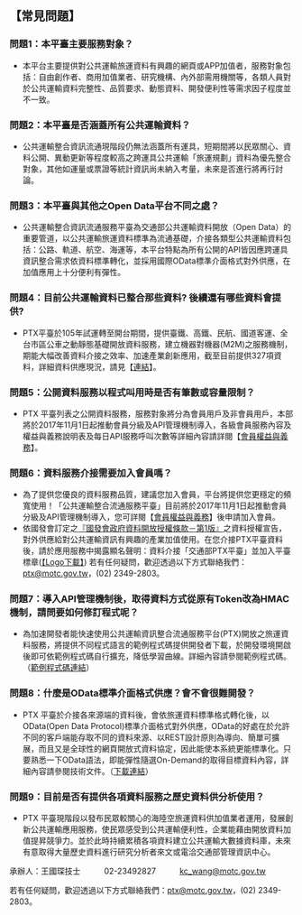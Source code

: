 ## 【常見問題】

### 問題1：本平臺主要服務對象？
- 本平台主要提供對公共運輸旅運資料有興趣的網頁或APP加值者，服務對象包括：自由創作者、商用加值業者、研究機構、內外部需用機關等，各類人員對於公共運輸資料完整性、品質要求、動態資料、開發便利性等需求因子程度並不一致。

### 問題2：本平臺是否涵蓋所有公共運輸資料？
- 公共運輸整合資訊流通現階段仍無法涵蓋所有運具，短期間將以民眾關心、資料公開、異動更新等程度較高之跨運具公共運輸「旅運規劃」資料為優先整合對象，其他如運量或票證等統計資訊尚未納入考量，未來是否進行將再行討論。

### 問題3：本平臺與其他之Open Data平台不同之處？
- 公共運輸整合資訊流通服務平臺為交通部公共運輸資料開放（Open Data）的重要管道，以公共運輸旅運資料標準為流通基礎，介接各類型公共運輸資料包括：公路、軌道、航空、海運等，本平台特點為所有公開的API皆因應跨運具資訊整合需求依資料標準轉化，並採用國際OData標準介面格式對外供應，在加值應用上十分便利有彈性。

### 問題4：目前公共運輸資料已整合那些資料? 後續還有哪些資料會提供? 
- PTX平臺於105年試運轉至開台期間，提供臺鐵、高鐵、民航、國道客運、全台市區公車之動靜態基礎開放資料服務，建立機器對機器(M2M)之服務機制，期能大幅改善資料介接之效率、加速產業創新應用，截至目前提供327項資料，詳細資料供應現況，請見【<a href="https://github.com/ptxmotc/data-provide-status/blob/master/各單位資料供應現況表.pdf">連結</a>】。

### 問題5：公開資料服務以程式叫用時是否有筆數或容量限制？
- PTX 平臺列表之公開資料服務，服務對象將分為會員用戶及非會員用戶，本部將於2017年11月1日起推動會員分級及API管理機制導入，各級會員服務內容及權益與義務說明表及每日API服務呼叫次數等詳細內容請詳閱【<a href="https://ptx.transportdata.tw/PTX/Static/memberPolicy.html">會員權益與義務</a>】。

### 問題6：資料服務介接需要加入會員嗎？
- 為了提供您優良的資料服務品質，建議您加入會員，平台將提供您更穩定的頻寬使用！「公共運輸整合流通服務平臺」目前將於2017年11月1日起推動會員分級及API管理機制導入，您可詳閱【<a href="https://ptx.transportdata.tw/PTX/Static/memberPolicy.html">會員權益與義務</a>】後申請加入會員。
- 依國發會訂定之<a href="https://data.gov.tw/license">『國發會政府資料開放授權條款－第1版』</a>之資料授權宣告，對外供應給對公共運輸資訊有興趣的產業加值使用。在您介接PTX平臺資料後，請於應用服務中揭露顯名聲明：資料介接「交通部PTX平臺」並加入平臺標章(<a href="http://ptx.transportdata.tw/PTX/logo.png">【Logo下載】</a>)
若有任何疑問，歡迎透過以下方式聯絡我們：ptx@motc.gov.tw，(02) 2349-2803。

### 問題7：導入API管理機制後，取得資料方式從原有Token改為HMAC機制，請問要如何修訂程式呢？
- 為加速開發者能快速使用公共運輸資訊整合流通服務平台(PTX)開放之旅運資料服務，將提供不同程式語言的範例程式碼提供開發者下載，於開發環境開啟後即可依範例程式碼自行擴充，降低學習曲線。詳細內容請參閱範例程式碼。（<a href="https://ptx.transportdata.tw/PTX/Data/Code">範例程式碼連結</a>）

### 問題8：什麼是OData標準介面格式供應？會不會很難開發？  
- PTX 平臺於介接各來源端的資料後，會依旅運資料標準格式轉化後，以OData(Open Data Protocol)標準介面格式對外供應，OData的好處在於允許不同的客戶端能存取不同的資料來源、以REST設計原則為導向、簡單可擴展，而且又是全球性的網頁開放式資料協定，因此能使本系統更能標準化。只要熟悉一下OData語法，即能彈性隨選On-Demand的取得目標資料內容，詳細內容請參閱技術文件。（<a href="http://ptx.transportdata.tw/ptx/Download/公共運輸整合資訊平台資料服務開發實作.pdf">下載連結</a>）

### 問題9：目前是否有提供各項資料服務之歷史資料供分析使用？
-  PTX 平臺現階段以發布民眾較關心的海陸空旅運資料供加值業者運用，發展創新公共運輸應用服務，使民眾感受到公共運輸便利性，企業能藉由開放資料加值提昇競爭力。並於此時持續累積各項資料建立公共運輸大數據資料庫，未來有意取得大量歷史資料進行研究分析者來文或電洽交通部管理資訊中心。 

承辦人：王國琛技士　　　02-23492827　　　kc_wang@motc.gov.tw
      
      
若有任何疑問，歡迎透過以下方式聯絡我們：ptx@motc.gov.tw，(02) 2349-2803。  
